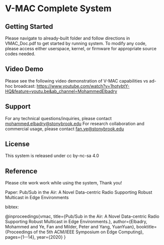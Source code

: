 # V-MAC Complete System

## Getting Started

Please navigate to already-built folder and follow directions in VMAC_Doc.pdf to get started by running system. To modify any code, please access either userspace, kernel, or firmware for appropriate source codes needed.

## Video Demo

Please see the following video demonstration of V-MAC capabilities vs ad-hoc broadcast: https://www.youtube.com/watch?v=1hotybtY-HQ&feature=youtu.be&ab_channel=MohammedElbadry

## Support

For any technical questions/inquiries, please contact mohammed.elbadry@stonybrook.edu
For research collaboration and commercial usage, please contact fan.ye@stonybrook.edu

## License

This system is released under cc by-nc-sa 4.0


## Reference

Please cite work work while using the system, Thank you!

Paper: Pub/Sub in the Air: A Novel Data-centric Radio Supporting Robust Multicast in Edge Environments

bibtex:

@inproceedings{vmac,
  title={Pub/Sub in the Air: A Novel Data-centric Radio Supporting Robust Multicast in Edge Environments.},
  author={Elbadry, Mohammed and Ye, Fan and Milder, Peter and Yang, YuanYuan},
  booktitle={Proceedings of the 5th ACM/IEEE Symposium on Edge Computing},
  pages={1--14},
  year={2020}
}
